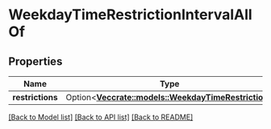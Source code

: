 # WeekdayTimeRestrictionIntervalAllOf

## Properties

Name | Type | Description | Notes
------------ | ------------- | ------------- | -------------
**restrictions** | Option<[**Vec<crate::models::WeekdayTimeRestriction>**](WeekdayTimeRestriction.md)> |  | [optional]

[[Back to Model list]](../README.md#documentation-for-models) [[Back to API list]](../README.md#documentation-for-api-endpoints) [[Back to README]](../README.md)



